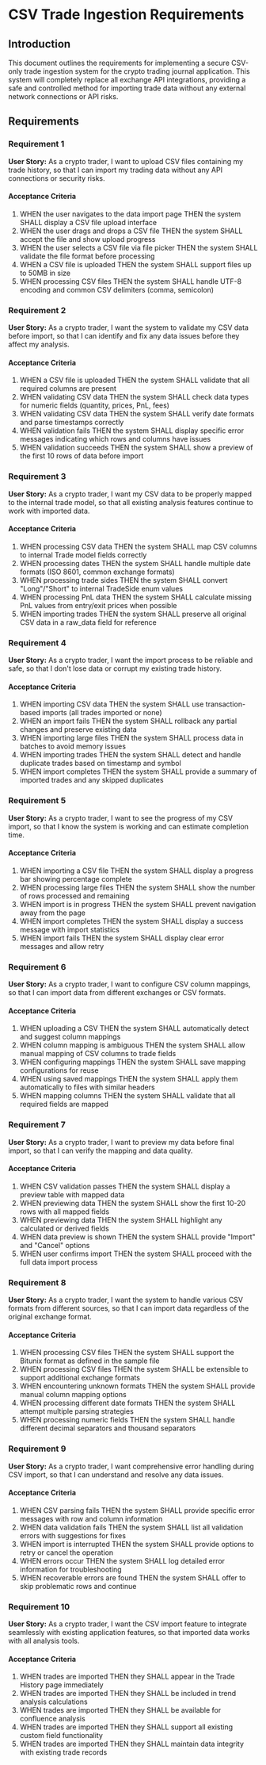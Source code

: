 # CSV Trade Ingestion Requirements

## Introduction

This document outlines the requirements for implementing a secure CSV-only trade ingestion system for the crypto trading journal application. This system will completely replace all exchange API integrations, providing a safe and controlled method for importing trade data without any external network connections or API risks.

## Requirements

### Requirement 1

**User Story:** As a crypto trader, I want to upload CSV files containing my trade history, so that I can import my trading data without any API connections or security risks.

#### Acceptance Criteria

1. WHEN the user navigates to the data import page THEN the system SHALL display a CSV file upload interface
2. WHEN the user drags and drops a CSV file THEN the system SHALL accept the file and show upload progress
3. WHEN the user selects a CSV file via file picker THEN the system SHALL validate the file format before processing
4. WHEN a CSV file is uploaded THEN the system SHALL support files up to 50MB in size
5. WHEN processing CSV files THEN the system SHALL handle UTF-8 encoding and common CSV delimiters (comma, semicolon)

### Requirement 2

**User Story:** As a crypto trader, I want the system to validate my CSV data before import, so that I can identify and fix any data issues before they affect my analysis.

#### Acceptance Criteria

1. WHEN a CSV file is uploaded THEN the system SHALL validate that all required columns are present
2. WHEN validating CSV data THEN the system SHALL check data types for numeric fields (quantity, prices, PnL, fees)
3. WHEN validating CSV data THEN the system SHALL verify date formats and parse timestamps correctly
4. WHEN validation fails THEN the system SHALL display specific error messages indicating which rows and columns have issues
5. WHEN validation succeeds THEN the system SHALL show a preview of the first 10 rows of data before import

### Requirement 3

**User Story:** As a crypto trader, I want my CSV data to be properly mapped to the internal trade model, so that all existing analysis features continue to work with imported data.

#### Acceptance Criteria

1. WHEN processing CSV data THEN the system SHALL map CSV columns to internal Trade model fields correctly
2. WHEN processing dates THEN the system SHALL handle multiple date formats (ISO 8601, common exchange formats)
3. WHEN processing trade sides THEN the system SHALL convert "Long"/"Short" to internal TradeSide enum values
4. WHEN processing PnL data THEN the system SHALL calculate missing PnL values from entry/exit prices when possible
5. WHEN importing trades THEN the system SHALL preserve all original CSV data in a raw_data field for reference

### Requirement 4

**User Story:** As a crypto trader, I want the import process to be reliable and safe, so that I don't lose data or corrupt my existing trade history.

#### Acceptance Criteria

1. WHEN importing CSV data THEN the system SHALL use transaction-based imports (all trades imported or none)
2. WHEN an import fails THEN the system SHALL rollback any partial changes and preserve existing data
3. WHEN importing large files THEN the system SHALL process data in batches to avoid memory issues
4. WHEN importing trades THEN the system SHALL detect and handle duplicate trades based on timestamp and symbol
5. WHEN import completes THEN the system SHALL provide a summary of imported trades and any skipped duplicates

### Requirement 5

**User Story:** As a crypto trader, I want to see the progress of my CSV import, so that I know the system is working and can estimate completion time.

#### Acceptance Criteria

1. WHEN importing a CSV file THEN the system SHALL display a progress bar showing percentage complete
2. WHEN processing large files THEN the system SHALL show the number of rows processed and remaining
3. WHEN import is in progress THEN the system SHALL prevent navigation away from the page
4. WHEN import completes THEN the system SHALL display a success message with import statistics
5. WHEN import fails THEN the system SHALL display clear error messages and allow retry

### Requirement 6

**User Story:** As a crypto trader, I want to configure CSV column mappings, so that I can import data from different exchanges or CSV formats.

#### Acceptance Criteria

1. WHEN uploading a CSV THEN the system SHALL automatically detect and suggest column mappings
2. WHEN column mapping is ambiguous THEN the system SHALL allow manual mapping of CSV columns to trade fields
3. WHEN configuring mappings THEN the system SHALL save mapping configurations for reuse
4. WHEN using saved mappings THEN the system SHALL apply them automatically to files with similar headers
5. WHEN mapping columns THEN the system SHALL validate that all required fields are mapped

### Requirement 7

**User Story:** As a crypto trader, I want to preview my data before final import, so that I can verify the mapping and data quality.

#### Acceptance Criteria

1. WHEN CSV validation passes THEN the system SHALL display a preview table with mapped data
2. WHEN previewing data THEN the system SHALL show the first 10-20 rows with all mapped fields
3. WHEN previewing data THEN the system SHALL highlight any calculated or derived fields
4. WHEN data preview is shown THEN the system SHALL provide "Import" and "Cancel" options
5. WHEN user confirms import THEN the system SHALL proceed with the full data import process

### Requirement 8

**User Story:** As a crypto trader, I want the system to handle various CSV formats from different sources, so that I can import data regardless of the original exchange format.

#### Acceptance Criteria

1. WHEN processing CSV files THEN the system SHALL support the Bitunix format as defined in the sample file
2. WHEN processing CSV files THEN the system SHALL be extensible to support additional exchange formats
3. WHEN encountering unknown formats THEN the system SHALL provide manual column mapping options
4. WHEN processing different date formats THEN the system SHALL attempt multiple parsing strategies
5. WHEN processing numeric fields THEN the system SHALL handle different decimal separators and thousand separators

### Requirement 9

**User Story:** As a crypto trader, I want comprehensive error handling during CSV import, so that I can understand and resolve any data issues.

#### Acceptance Criteria

1. WHEN CSV parsing fails THEN the system SHALL provide specific error messages with row and column information
2. WHEN data validation fails THEN the system SHALL list all validation errors with suggestions for fixes
3. WHEN import is interrupted THEN the system SHALL provide options to retry or cancel the operation
4. WHEN errors occur THEN the system SHALL log detailed error information for troubleshooting
5. WHEN recoverable errors are found THEN the system SHALL offer to skip problematic rows and continue

### Requirement 10

**User Story:** As a crypto trader, I want the CSV import feature to integrate seamlessly with existing application features, so that imported data works with all analysis tools.

#### Acceptance Criteria

1. WHEN trades are imported THEN they SHALL appear in the Trade History page immediately
2. WHEN trades are imported THEN they SHALL be included in trend analysis calculations
3. WHEN trades are imported THEN they SHALL be available for confluence analysis
4. WHEN trades are imported THEN they SHALL support all existing custom field functionality
5. WHEN trades are imported THEN they SHALL maintain data integrity with existing trade records